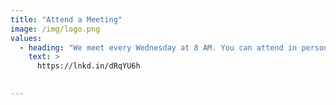 ```yaml
---
title: "Attend a Meeting"
image: /img/logo.png
values:
  - heading: "We meet every Wednesday at 8 AM. You can attend in person at Tech Alpharetta • 925 North Point Pkwy. Suite 130 Alpharetta, GA 30005" 
    text: >
      https://lnkd.in/dRqYU6h 

  
---
```

